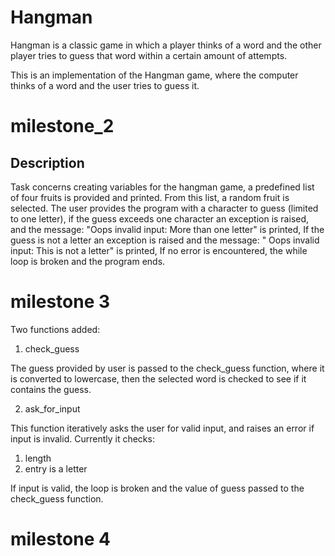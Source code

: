 # Hangman

Hangman is a classic game in which a player thinks of a word and the other player tries to guess that word within a certain amount of attempts.

This is an implementation of the Hangman game, where the computer thinks of a word and the user tries to guess it.

# milestone_2

## Description

Task concerns creating variables for the hangman game, a predefined list of four fruits is provided and printed. From this list, a random fruit is selected. The user provides the program with a character to guess (limited to one letter), if the guess exceeds one character an exception is raised, and the message: "Oops invalid input: More than one letter" is printed, If the guess is not a letter an exception is raised and the message: " Oops invalid input: This is not a letter" is printed, If no error is encountered, the while loop is broken and the program ends.

# milestone 3

Two functions added:

1. check_guess

The guess provided by user is passed to the check_guess function, where it is converted to lowercase, then the selected word is checked to see if it contains the guess.


2. ask_for_input

This function iteratively asks the user for valid input, and raises an error if input is invalid.
Currently it checks:

1. length
2. entry is a letter 

If input is valid, the loop is broken and the value of guess passed to the check_guess function.

# milestone 4

